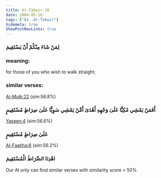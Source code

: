 ```yaml
---
title: At-Takwir:28
date: 2004-05-16
tags: ["81 .At-Takwir"]
hidemeta: true 
ShowPostNavLinks: true 
---
```

### لِمَنْ شَاءَ مِنْكُمْ أَنْ يَسْتَقِيمَ
### meaning: 
for those of you who wish to walk straight;
### similar verses: 

[Al-Mulk:22](/67/22) (sim:56.8%)

### أَفَمَنْ يَمْشِي مُكِبًّا عَلَىٰ وَجْهِهِ أَهْدَىٰ أَمَّنْ يَمْشِي سَوِيًّا عَلَىٰ صِرَاطٍ مُسْتَقِيمٍ

[Yaseen:4](/36/4) (sim:56.6%)

### عَلَىٰ صِرَاطٍ مُسْتَقِيمٍ

[Al-Faatiha:6](/1/6) (sim:56.2%)

### اهْدِنَا الصِّرَاطَ الْمُسْتَقِيمَ

Our AI only can find similar verses with similarity score > 50% 

